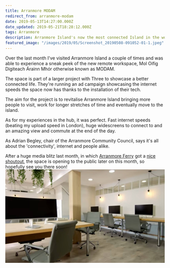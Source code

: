 ```yaml
---
title: Arranmore MODAM
redirect_from: arranmore-modam
date: 2019-05-13T14:27:00.000Z
date_updated: 2019-05-21T18:28:12.000Z
tags: Arranmore
description: Arranmore Island's now the most connected Island in the world with their new remote workspace, MODAM (with the help from Three!)
featured_image: "/images/2019/05/Screenshot_20190508-091052-01-1.jpeg"
---
```


Over the last month I've visited Arranmore Island a couple of times and was able to experience a sneak peek of the new remote workspace, Mol Oifig Digiteach Árainn Mhór otherwise known as MODAM.

The space is part of a larger project with Three to showcase a better connected life. They're running an ad campaign showcasing the internet speeds the space now has thanks to the installation of their tech.

The aim for the project is to revitalise Arranmore Island bringing more people to visit, work for longer stretches of time and eventually move to the island.

As for my experiences in the hub, it was perfect. Fast internet speeds (beating my upload speed in London), huge widescreens to connect to and an amazing view and commute at the end of the day.

As Adrian Begley, chair of the Arranmore Community Council, says it's all about the 'connectivity', internet and people alike.

After a huge media blitz last month, in which [Arranmore Ferry](https://arranmorefastferry.com) got a [nice shoutout](https://www.businesspost.ie/technology/wherever-may-roam-442482), the space is opening to the public later on this month, so hopefully see you there soon!
![Arranmore Island's MODAM](/images/2019/05/Screenshot_20190508-091052-01.jpeg)
